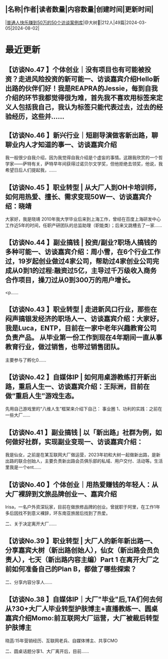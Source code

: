 |名称|作者|读者数量|内容数量|创建时间|更新时间|
---
|[普通人快乐赚到50万的50个访谈案例库](https://xiaobot.net/p/xinchulu12?refer=0b133df9-27dc-423b-8101-639049001c13)|@大树🌳|212人|49篇|2024-03-05|2024-08-02|

# 最近更新
## 【访谈No.47 】个体创业｜没有项目也有可能被投资？走进风险投资的新可能一、访谈嘉宾介绍Hello新出路的伙伴们好！我是REAPRA的Jessie，每到自我介绍的环节我都觉得很为难，首先我不喜欢用标签来定义人包括我自己，我认为标签只能代表过去，过去的经验经历，这些并......
## 【访谈No.46 】新兴行业｜短剧导演做客新出路，聊聊业内人才知道的事一、访谈嘉宾介绍
我一般很少自我介绍，因为我觉得自我介绍是个虚妄的事情。这跟我欣赏的一个哲学家——萨特有关，萨特早年间获得过诺贝尔文学奖，但他拒绝去领奖，他说，我希望日后人们提起我，......
## 【访谈No.45 】职业转型 | 从大厂人到OH卡培训师，如何用热爱、擅长、需求变现50W一、访谈嘉宾介绍：晓靖
大家好，我是晓靖
2010年我大学毕业后来到上海工作，曾经在百度上海研发中心工作近5年的时间，任职产研团队的总监助理（职能类）；后来又跳槽去了一家......
## 【访谈No.44 】副业搞钱 | 投资/副业?职场人搞钱的多种可能一、访谈嘉宾介绍：周小雪，在6个行业工作过，19岁起创业做过4家公司，帮助过4家创业公司完成从0到1的过程:融资过5亿，主导过千万级收入商务合作项目，操刀过从0到300万的用户增长。
<p......
## 【访谈No.43 】职业转型 | 走进新风口行业，那些在闷声搞银发经济的职场人一、访谈嘉宾介绍：大家好，我是Luca，ENTP，目前在一家中老年兴趣教育公司负责产品。 从毕业第一份工作到现在4年期间一直从事教育行业，做过销售，也带过销售团队。
主要参与了孵化0......
## 【访谈No.42 】自媒体IP | 如何用桌游教练打开新出路，重启人生一、访谈嘉宾介绍：王际洲，目前在做“重启人生”游戏生态。

先用自己游戏里的“八维人生”框架来介绍下自己：
事业圈
1、功利的实践：之前在一些大厂......
## 【访谈No.41 】副业搞钱 | 以「新出路」社群为例，如何做好社群，实现副业变现一、访谈嘉宾介绍：
我是仙女，之前是在某互联网大厂做运营，2023年初和大树一起做新出路，是新出路的联合创始人，主要负责新出路会员俱乐部的私域、用户交付、活动等。生活里我是一个ent......
## 【访谈No.40 】个体创业｜用热爱赚钱的年轻人：从大厂裸辞到文旅品牌创业一、嘉宾介绍
Irisa，一名户外资深玩家，目前在做旅修品牌的创业。曾就职于阿里，在工作1年多后因找不到意义裸辞，环东南亚旅居后找到了热爱。

二、关于决定离开大厂......
## 【访谈No.39 】职业转型 | 大厂人的新年新出路一、分享嘉宾大树（新出路创始人），仙女（新出路会员负责人），七天（新出路内容主编）Part 1 在离开大厂之前如何准备自己的Plan B，都做了哪些探索？

二、分享内容分享人......
## 【访谈No.38 】自媒体IP｜大厂&quot;毕业&quot;后,TA们何去何从?30+大厂人毕业转型护肤博主+直播教练一、圆桌嘉宾介绍Momo:前互联网大厂运营，大厂被裁后转型护肤博主
晓菡:15年营销经历、互联网老兵、自媒体博主、共享CMO

二、圆桌话题分享1、大厂离开后，目前......

